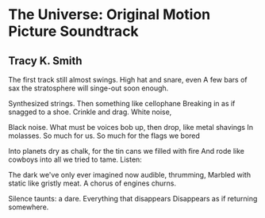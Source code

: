 # The Universe: Original Motion Picture Soundtrack
## Tracy K. Smith
The first track still almost swings. High hat and snare, even
A few bars of sax the stratosphere will singe-out soon enough.

Synthesized strings. Then something like cellophane
Breaking in as if snagged to a shoe. Crinkle and drag. White noise,

Black noise. What must be voices bob up, then drop, like metal shavings
In molasses. So much for us. So much for the flags we bored

Into planets dry as chalk, for the tin cans we filled with fire
And rode like cowboys into all we tried to tame. Listen:

The dark we've only ever imagined now audible, thrumming,
Marbled with static like gristly meat. A chorus of engines churns.

Silence taunts: a dare. Everything that disappears
Disappears as if returning somewhere.